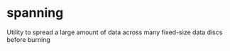 # spanning
Utility to spread a large amount of data across many fixed-size data discs before burning

